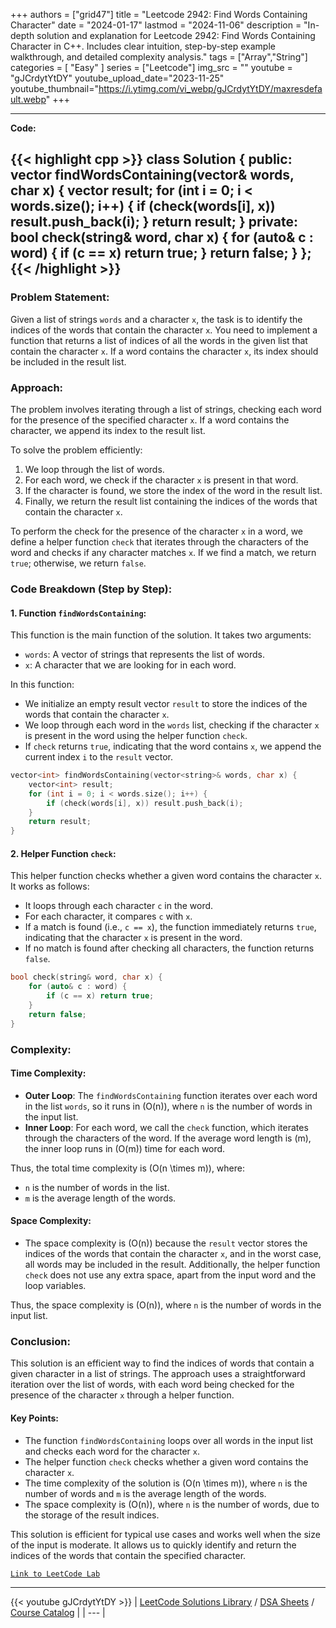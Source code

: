
+++
authors = ["grid47"]
title = "Leetcode 2942: Find Words Containing Character"
date = "2024-01-17"
lastmod = "2024-11-06"
description = "In-depth solution and explanation for Leetcode 2942: Find Words Containing Character in C++. Includes clear intuition, step-by-step example walkthrough, and detailed complexity analysis."
tags = ["Array","String"]
categories = [
    "Easy"
]
series = ["Leetcode"]
img_src = ""
youtube = "gJCrdytYtDY"
youtube_upload_date="2023-11-25"
youtube_thumbnail="https://i.ytimg.com/vi_webp/gJCrdytYtDY/maxresdefault.webp"
+++



---
**Code:**

{{< highlight cpp >}}
class Solution {
public:
    vector<int> findWordsContaining(vector<string>& words, char x) {
        vector<int> result;
        for (int i = 0; i < words.size(); i++) {
            if (check(words[i], x)) result.push_back(i);
        }
        return result;
    }
private:
    bool check(string& word, char x) {
        for (auto& c : word) {
            if (c == x) return true;
        }
        return false;
    }
};
{{< /highlight >}}
---

### Problem Statement:
Given a list of strings `words` and a character `x`, the task is to identify the indices of the words that contain the character `x`. You need to implement a function that returns a list of indices of all the words in the given list that contain the character `x`. If a word contains the character `x`, its index should be included in the result list.

### Approach:
The problem involves iterating through a list of strings, checking each word for the presence of the specified character `x`. If a word contains the character, we append its index to the result list.

To solve the problem efficiently:
1. We loop through the list of words.
2. For each word, we check if the character `x` is present in that word.
3. If the character is found, we store the index of the word in the result list.
4. Finally, we return the result list containing the indices of the words that contain the character `x`.

To perform the check for the presence of the character `x` in a word, we define a helper function `check` that iterates through the characters of the word and checks if any character matches `x`. If we find a match, we return `true`; otherwise, we return `false`.

### Code Breakdown (Step by Step):

#### 1. **Function `findWordsContaining`**:
This function is the main function of the solution. It takes two arguments:
   - `words`: A vector of strings that represents the list of words.
   - `x`: A character that we are looking for in each word.

In this function:
   - We initialize an empty result vector `result` to store the indices of the words that contain the character `x`.
   - We loop through each word in the `words` list, checking if the character `x` is present in the word using the helper function `check`.
   - If `check` returns `true`, indicating that the word contains `x`, we append the current index `i` to the `result` vector.

   ```cpp
   vector<int> findWordsContaining(vector<string>& words, char x) {
       vector<int> result;
       for (int i = 0; i < words.size(); i++) {
           if (check(words[i], x)) result.push_back(i);
       }
       return result;
   }
   ```

#### 2. **Helper Function `check`**:
This helper function checks whether a given word contains the character `x`. It works as follows:
   - It loops through each character `c` in the word.
   - For each character, it compares `c` with `x`.
   - If a match is found (i.e., `c == x`), the function immediately returns `true`, indicating that the character `x` is present in the word.
   - If no match is found after checking all characters, the function returns `false`.

   ```cpp
   bool check(string& word, char x) {
       for (auto& c : word) {
           if (c == x) return true;
       }
       return false;
   }
   ```

### Complexity:

#### Time Complexity:
- **Outer Loop**: The `findWordsContaining` function iterates over each word in the list `words`, so it runs in \(O(n)\), where `n` is the number of words in the input list.
- **Inner Loop**: For each word, we call the `check` function, which iterates through the characters of the word. If the average word length is \(m\), the inner loop runs in \(O(m)\) time for each word.

Thus, the total time complexity is \(O(n \times m)\), where:
   - `n` is the number of words in the list.
   - `m` is the average length of the words.

#### Space Complexity:
- The space complexity is \(O(n)\) because the `result` vector stores the indices of the words that contain the character `x`, and in the worst case, all words may be included in the result. Additionally, the helper function `check` does not use any extra space, apart from the input word and the loop variables.

Thus, the space complexity is \(O(n)\), where `n` is the number of words in the input list.

### Conclusion:
This solution is an efficient way to find the indices of words that contain a given character in a list of strings. The approach uses a straightforward iteration over the list of words, with each word being checked for the presence of the character `x` through a helper function.

#### Key Points:
- The function `findWordsContaining` loops over all words in the input list and checks each word for the character `x`.
- The helper function `check` checks whether a given word contains the character `x`.
- The time complexity of the solution is \(O(n \times m)\), where `n` is the number of words and `m` is the average length of the words.
- The space complexity is \(O(n)\), where `n` is the number of words, due to the storage of the result indices.

This solution is efficient for typical use cases and works well when the size of the input is moderate. It allows us to quickly identify and return the indices of the words that contain the specified character.

[`Link to LeetCode Lab`](https://leetcode.com/problems/find-words-containing-character/description/)

---
{{< youtube gJCrdytYtDY >}}
| [LeetCode Solutions Library](https://grid47.xyz/leetcode/) / [DSA Sheets](https://grid47.xyz/sheets/) / [Course Catalog](https://grid47.xyz/courses/) |
| --- |
